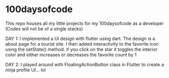 # 100daysofcode
This repo houses all my little projects for my 100daysofcode as a developer (Codes will not be of a single stacks)

DAY 1:
I implemented a UI design with flutter using dart. The design is a about page for a tourist site. I then added interactivity to the favorite icon using the setState() method. if you click on the star it toggles the interior color and either increases or decreases the favorite count by 1

DAY 2:
I played around with FloatingActionButton class in Flutter to create a ninja profile UI... lol
